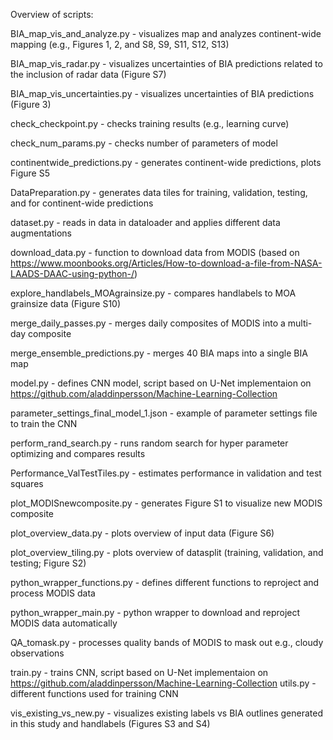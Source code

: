 Overview of scripts:

BIA_map_vis_and_analyze.py - visualizes map and analyzes continent-wide mapping (e.g., Figures 1, 2, and S8, S9, S11, S12, S13)

BIA_map_vis_radar.py -  visualizes uncertainties of BIA predictions related to the inclusion of radar data (Figure S7)

BIA_map_vis_uncertainties.py - visualizes uncertainties of BIA predictions (Figure 3)

check_checkpoint.py - checks training results (e.g., learning curve)

check_num_params.py - checks number of parameters of model

continentwide_predictions.py - generates continent-wide predictions, plots Figure S5

DataPreparation.py - generates data tiles for training, validation, testing, and for continent-wide predictions

dataset.py - reads in data in dataloader and applies different data augmentations

download_data.py - function to download data from MODIS (based on https://www.moonbooks.org/Articles/How-to-download-a-file-from-NASA-LAADS-DAAC-using-python-/)

explore_handlabels_MOAgrainsize.py - compares handlabels to MOA grainsize data (Figure S10)

merge_daily_passes.py - merges daily composites of MODIS into a multi-day composite

merge_ensemble_predictions.py - merges 40 BIA maps into a single BIA map

model.py - defines CNN model, script based on U-Net implementaion on https://github.com/aladdinpersson/Machine-Learning-Collection

parameter_settings_final_model_1.json - example of parameter settings file to train the CNN

perform_rand_search.py - runs random search for hyper parameter optimizing and compares results

Performance_ValTestTiles.py - estimates performance in validation and test squares

plot_MODISnewcomposite.py - generates Figure S1 to visualize new MODIS composite

plot_overview_data.py - plots overview of input data (Figure S6)

plot_overview_tiling.py - plots overview of datasplit (training, validation, and testing; Figure S2)

python_wrapper_functions.py - defines different functions to reproject and process MODIS data

python_wrapper_main.py - python wrapper to download and reproject MODIS data automatically

QA_tomask.py - processes quality bands of MODIS to mask out e.g., cloudy observations

train.py - trains CNN, script based on U-Net implementaion on https://github.com/aladdinpersson/Machine-Learning-Collection
utils.py - different functions used for training CNN

vis_existing_vs_new.py - visualizes existing labels vs BIA outlines generated in this study and handlabels (Figures S3 and S4)
